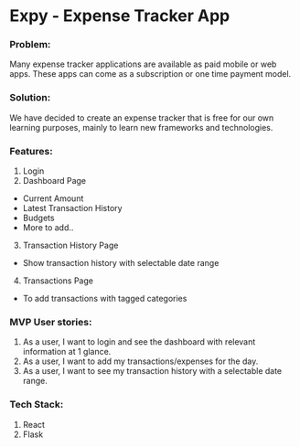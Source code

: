 # Expy - Expense Tracker App

### **Problem:**

Many expense tracker applications are available as paid mobile or web apps. These apps can come as a subscription or one time payment model.

### **Solution:**

We have decided to create an expense tracker that is free for our own learning purposes, mainly to learn new frameworks and technologies.

### **Features:**

1. Login
2. Dashboard Page

- Current Amount
- Latest Transaction History
- Budgets
- More to add..

3. Transaction History Page

- Show transaction history with selectable date range

4. Transactions Page

- To add transactions with tagged categories

### **MVP User stories:**

1. As a user, I want to login and see the dashboard with relevant information at 1 glance.
2. As a user, I want to add my transactions/expenses for the day.
3. As a user, I want to see my transaction history with a selectable date range.

### **Tech Stack:**

1. React
2. Flask
